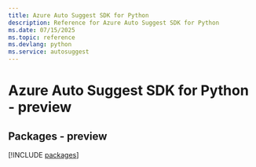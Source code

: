 ```yaml
---
title: Azure Auto Suggest SDK for Python
description: Reference for Azure Auto Suggest SDK for Python
ms.date: 07/15/2025
ms.topic: reference
ms.devlang: python
ms.service: autosuggest
---
```

# Azure Auto Suggest SDK for Python - preview
## Packages - preview
[!INCLUDE [packages](auto-suggest-index.md)]